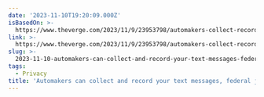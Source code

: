```yaml
---
date: '2023-11-10T19:20:09.000Z'
isBasedOn: >-
  https://www.theverge.com/2023/11/9/23953798/automakers-collect-record-text-messages-federal-judge-ruling
link: >-
  https://www.theverge.com/2023/11/9/23953798/automakers-collect-record-text-messages-federal-judge-ruling
slug: >-
  2023-11-10-automakers-can-collect-and-record-your-text-messages-federal-judge-rules
tags:
  - Privacy
title: 'Automakers can collect and record your text messages, federal judge rules -'
---
```


